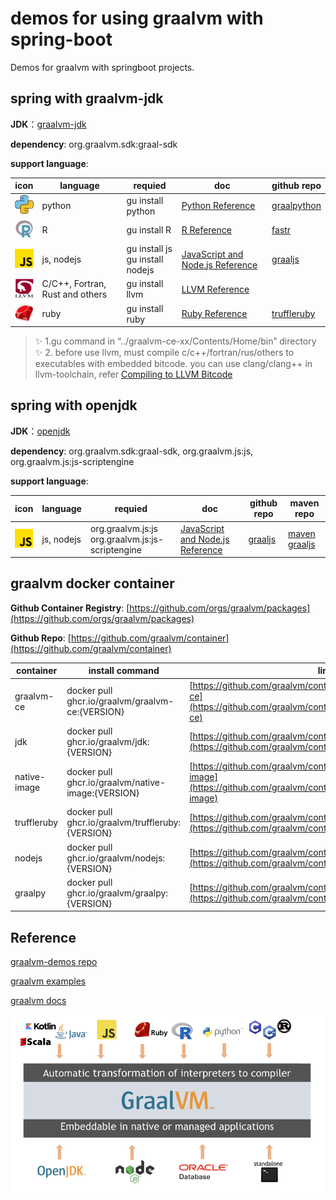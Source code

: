 # demos for using graalvm with spring-boot

Demos for graalvm with springboot projects.

## spring with graalvm-jdk

**JDK**：[graalvm-jdk](https://www.graalvm.org/downloads/)

**dependency**: org.graalvm.sdk:graal-sdk

**support language**:


| icon                                                | language                        | requied                              | doc                                                                                     | github repo                                          |
| --------------------------------------------------- | ------------------------------- | ------------------------------------ | --------------------------------------------------------------------------------------- | ---------------------------------------------------- |
| <img height="30" src="icon/python.png" width="30"/> | python                          | gu install python                    | [Python Reference](https://www.graalvm.org/latest/reference-manual/python/)             | [graalpython](https://github.com/oracle/graalpython) |
| <img height="30" src="icon/r.png" width="30"/>      | R                               | gu install R                         | [R Reference](https://)                                                                 | [fastr](https://github.com/oracle/fastr)             |
| <img height="30" src="icon/js.png" width="30"/>     | js, nodejs                      | gu install js<br />gu install nodejs | [JavaScript and Node.js Reference](https://www.graalvm.org/latest/reference-manual/js/) | [graaljs](https://github.com/oracle/graaljs)         |
| <img height="30" src="icon/llvm.png" width="30"/>   | C/C++, Fortran, Rust and others | gu install llvm                      | [LLVM Reference](https://www.graalvm.org/latest/reference-manual/llvm/)                 |                                                      |
| <img height="30" src="icon/ruby.png" width="30"/>   | ruby                            | gu install ruby                      | [Ruby Reference](https://www.graalvm.org/latest/reference-manual/ruby/)                 | [truffleruby](https://github.com/oracle/truffleruby) |

> ✨ 1.gu command  in “../graalvm-ce-xx/Contents/Home/bin” directory<br/> ✨ 2. before use llvm, must compile c/c++/fortran/rus/others to executables with embedded bitcode. you can use clang/clang++ in llvm-toolchain, refer [Compiling to LLVM Bitcode
](https://www.graalvm.org/latest/reference-manual/llvm/Compiling/)

## spring with openjdk

**JDK**：[openjdk](https://openjdk.org/)

**dependency**: org.graalvm.sdk:graal-sdk, org.graalvm.js:js, org.graalvm.js:js-scriptengine

**support language**:


| icon                                            | language   | requied                                                | doc                                                                                     | github repo                                  | maven repo                                                            |
| ----------------------------------------------- | ---------- | ------------------------------------------------------ | --------------------------------------------------------------------------------------- | -------------------------------------------- | --------------------------------------------------------------------- |
| <img height="30" src="icon/js.png" width="30"/> | js, nodejs | org.graalvm.js:js<br /> org.graalvm.js:js-scriptengine | [JavaScript and Node.js Reference](https://www.graalvm.org/latest/reference-manual/js/) | [graaljs](https://github.com/oracle/graaljs) | [maven graaljs](https://mvnrepository.com/artifact/org.graalvm.js/js) |

## graalvm docker container

**Github Container Registry**: [https://github.com/orgs/graalvm/packages](https://github.com/orgs/graalvm/packages)

**Github Repo**: [https://github.com/graalvm/container](https://github.com/graalvm/container)


| container    | install command                                    | link                                                                                                                                 |
| ------------ | -------------------------------------------------- | ------------------------------------------------------------------------------------------------------------------------------------ |
| graalvm-ce   | docker pull ghcr.io/graalvm/graalvm-ce:{VERSION}   | [https://github.com/graalvm/container/pkgs/container/graalvm-ce](https://github.com/graalvm/container/pkgs/container/graalvm-ce)     |
| jdk          | docker pull ghcr.io/graalvm/jdk:{VERSION}          | [https://github.com/graalvm/container/pkgs/container/jdk](https://github.com/graalvm/container/pkgs/container/jdk)                   |
| native-image | docker pull ghcr.io/graalvm/native-image:{VERSION} | [https://github.com/graalvm/container/pkgs/container/native-image](https://github.com/graalvm/container/pkgs/container/native-image) |
| truffleruby  | docker pull ghcr.io/graalvm/truffleruby:{VERSION}  | [https://github.com/graalvm/container/pkgs/container/truffleruby](https://github.com/graalvm/container/pkgs/container/truffleruby)   |
| nodejs       | docker pull ghcr.io/graalvm/nodejs:{VERSION}       | [https://github.com/graalvm/container/pkgs/container/nodejs](https://github.com/graalvm/container/pkgs/container/nodejs)             |
| graalpy      | docker pull ghcr.io/graalvm/graalpy:{VERSION}      | [https://github.com/graalvm/container/pkgs/container/graalpy](https://github.com/graalvm/container/pkgs/container/graalpy)           |

## Reference

[graalvm-demos repo](https://github.com/graalvm/graalvm-demos)

[graalvm examples](https://github.com/graalvm/examples)

[graalvm docs](https://www.graalvm.org/latest/docs/)

![](icon/graalvm.png)
